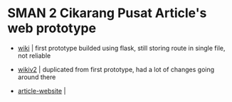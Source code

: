 # SMAN 2 Cikarang Pusat Article's web prototype

- [wiki](./wiki/) | first prototype builded using flask, still storing route in single file, not reliable
- [wikiv2](./wikiv2/) | duplicated from first prototype, had a lot of changes going around there

- [article-website](./article-website/) | 
